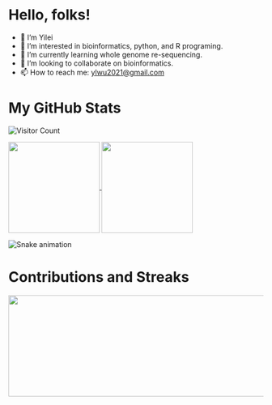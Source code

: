 # Hello, folks!

- 👋 I’m Yilei
- 👀 I’m interested in bioinformatics, python, and R programing.
- 🌱 I’m currently learning whole genome re-sequencing.
- 💞️ I’m looking to collaborate on bioinformatics.
- 📫 How to reach me: ylwu2021@gmail.com

# My GitHub Stats

![Visitor Count](https://profile-counter.glitch.me/Github-Yilei/count.svg)


<a href="https://github.com/anuraghazra/github-readme-stats">
  <img height="180em" align="center" src="https://github-readme-stats.vercel.app/api/top-langs/?username=Github-Yilei&theme=radical&layout=compact"/>
</a>

<a href="https://github.com/anuraghazra/github-readme-stats">
  <img height="180em" align="center" src="https://github-readme-stats.vercel.app/api?username=Github-Yilei&show_icons=true&theme=radical"/>
</a>

![Snake animation](https://github.com/thepiyushmalhotra/thepiyushmalhotra/blob/output/github-contribution-grid-snake.svg)

#  Contributions and Streaks
<img  height="200em" width="2000em" src="https://github-readme-streak-stats.herokuapp.com/?user=Github-Yilei&theme=radical"/>

<!---
Github-Yilei/Github-Yilei is a ✨ special ✨ repository because its `README.md` (this file) appears on your GitHub profile.
You can click the Preview link to take a look at your changes.
--->
